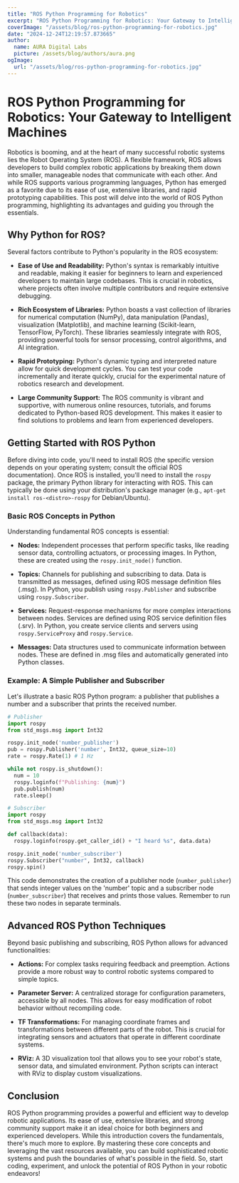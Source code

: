 ```yaml
---
title: "ROS Python Programming for Robotics"
excerpt: "ROS Python Programming for Robotics: Your Gateway to Intelligent Machines  Robotics is booming, and at the heart of many successful robotic systems "
coverImage: "/assets/blog/ros-python-programming-for-robotics.jpg"
date: "2024-12-24T12:19:57.873665"
author:
  name: AURA Digital Labs
  picture: /assets/blog/authors/aura.png
ogImage:
  url: "/assets/blog/ros-python-programming-for-robotics.jpg"
---
```


# ROS Python Programming for Robotics: Your Gateway to Intelligent Machines

Robotics is booming, and at the heart of many successful robotic systems lies the Robot Operating System (ROS).  A flexible framework, ROS allows developers to build complex robotic applications by breaking them down into smaller, manageable nodes that communicate with each other.  And while ROS supports various programming languages, Python has emerged as a favorite due to its ease of use, extensive libraries, and rapid prototyping capabilities.  This post will delve into the world of ROS Python programming, highlighting its advantages and guiding you through the essentials.

## Why Python for ROS?

Several factors contribute to Python's popularity in the ROS ecosystem:

* **Ease of Use and Readability:** Python's syntax is remarkably intuitive and readable, making it easier for beginners to learn and experienced developers to maintain large codebases.  This is crucial in robotics, where projects often involve multiple contributors and require extensive debugging.

* **Rich Ecosystem of Libraries:** Python boasts a vast collection of libraries for numerical computation (NumPy), data manipulation (Pandas), visualization (Matplotlib), and machine learning (Scikit-learn, TensorFlow, PyTorch).  These libraries seamlessly integrate with ROS, providing powerful tools for sensor processing, control algorithms, and AI integration.

* **Rapid Prototyping:** Python's dynamic typing and interpreted nature allow for quick development cycles. You can test your code incrementally and iterate quickly, crucial for the experimental nature of robotics research and development.

* **Large Community Support:** The ROS community is vibrant and supportive, with numerous online resources, tutorials, and forums dedicated to Python-based ROS development. This makes it easier to find solutions to problems and learn from experienced developers.

## Getting Started with ROS Python

Before diving into code, you'll need to install ROS (the specific version depends on your operating system; consult the official ROS documentation). Once ROS is installed, you'll need to install the `rospy` package, the primary Python library for interacting with ROS.  This can typically be done using your distribution's package manager (e.g., `apt-get install ros-<distro>-rospy` for Debian/Ubuntu).

### Basic ROS Concepts in Python

Understanding fundamental ROS concepts is essential:

* **Nodes:**  Independent processes that perform specific tasks, like reading sensor data, controlling actuators, or processing images.  In Python, these are created using the `rospy.init_node()` function.

* **Topics:**  Channels for publishing and subscribing to data.  Data is transmitted as messages, defined using ROS message definition files (.msg).  In Python, you publish using `rospy.Publisher` and subscribe using `rospy.Subscriber`.

* **Services:**  Request-response mechanisms for more complex interactions between nodes.  Services are defined using ROS service definition files (.srv).  In Python, you create service clients and servers using `rospy.ServiceProxy` and `rospy.Service`.

* **Messages:**  Data structures used to communicate information between nodes.  These are defined in .msg files and automatically generated into Python classes.

### Example: A Simple Publisher and Subscriber

Let's illustrate a basic ROS Python program: a publisher that publishes a number and a subscriber that prints the received number.

```python
# Publisher
import rospy
from std_msgs.msg import Int32

rospy.init_node('number_publisher')
pub = rospy.Publisher('number', Int32, queue_size=10)
rate = rospy.Rate(1) # 1 Hz

while not rospy.is_shutdown():
  num = 10
  rospy.loginfo(f"Publishing: {num}")
  pub.publish(num)
  rate.sleep()

# Subscriber
import rospy
from std_msgs.msg import Int32

def callback(data):
  rospy.loginfo(rospy.get_caller_id() + "I heard %s", data.data)

rospy.init_node('number_subscriber')
rospy.Subscriber("number", Int32, callback)
rospy.spin()
```

This code demonstrates the creation of a publisher node (`number_publisher`) that sends integer values on the 'number' topic and a subscriber node (`number_subscriber`) that receives and prints those values.  Remember to run these two nodes in separate terminals.

## Advanced ROS Python Techniques

Beyond basic publishing and subscribing, ROS Python allows for advanced functionalities:

* **Actions:**  For complex tasks requiring feedback and preemption.  Actions provide a more robust way to control robotic systems compared to simple topics.

* **Parameter Server:**  A centralized storage for configuration parameters, accessible by all nodes.  This allows for easy modification of robot behavior without recompiling code.

* **TF Transformations:**  For managing coordinate frames and transformations between different parts of the robot.  This is crucial for integrating sensors and actuators that operate in different coordinate systems.

* **RViz:**  A 3D visualization tool that allows you to see your robot's state, sensor data, and simulated environment.  Python scripts can interact with RViz to display custom visualizations.

## Conclusion

ROS Python programming provides a powerful and efficient way to develop robotic applications.  Its ease of use, extensive libraries, and strong community support make it an ideal choice for both beginners and experienced developers. While this introduction covers the fundamentals, there's much more to explore.  By mastering these core concepts and leveraging the vast resources available, you can build sophisticated robotic systems and push the boundaries of what's possible in the field.  So, start coding, experiment, and unlock the potential of ROS Python in your robotic endeavors!
